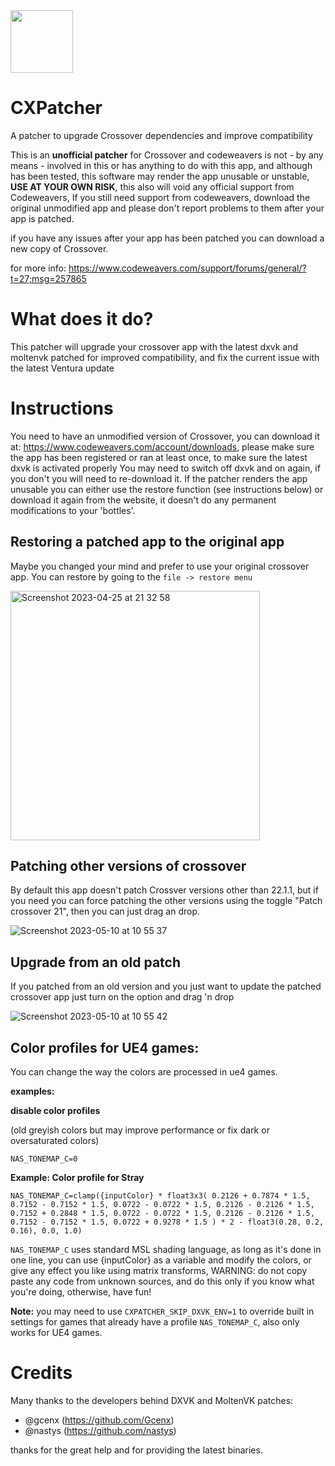 <img src="https://github.com/italomandara/CXPatcher/raw/main/pacher%20icon.png" width="100" height="100" />

# CXPatcher
A patcher to upgrade Crossover dependencies and improve compatibility

This is an **unofficial patcher** for Crossover and codeweavers is not - by any means - involved in this or has anything to do with this app, and although has been tested, this software may render the app unusable or unstable, **USE AT YOUR OWN RISK**, this also will void any official support from Codeweavers, If you still need support from codeweavers, download the original unmodified app and please don't report problems to them after your app is patched.

if you have any issues after your app has been patched you can download a new copy of Crossover.

for more info: https://www.codeweavers.com/support/forums/general/?t=27;msg=257865

# What does it do?
This patcher will upgrade your crossover app with the latest dxvk and moltenvk patched for improved compatibility, and fix the current issue with the latest Ventura update

# Instructions
You need to have an unmodified version of Crossover, you can download it at: https://www.codeweavers.com/account/downloads, please make sure the app has been registered or ran at least once, to make sure the latest dxvk is activated properly You may need to switch off dxvk and on again, if you don't you will need to re-download it. If the patcher renders the app unusable you can either use the restore function (see instructions below) or download it again from the website, it doesn't do any permanent modifications to your 'bottles'.

## Restoring a patched app to the original app
Maybe you changed your mind and prefer to use your original crossover app.
You can restore by going to the `file -> restore menu`

<img width="399" alt="Screenshot 2023-04-25 at 21 32 58" src="https://user-images.githubusercontent.com/12135454/234406600-f7a903fe-c34f-4d11-8154-476028870053.png">

## Patching other versions of crossover
By default this app doesn't patch Crossver versions other than 22.1.1, but if you need you can force patching the other versions using the toggle "Patch crossover 21", then you can just drag an drop.

![Screenshot 2023-05-10 at 10 55 37](https://github.com/italomandara/CXPatcher/assets/12135454/d83c9635-45ce-473d-83c2-06da33d5cd6f)


## Upgrade from an old patch
If you patched from an old version and you just want to update the patched crossover app just turn on the option and drag 'n drop

![Screenshot 2023-05-10 at 10 55 42](https://github.com/italomandara/CXPatcher/assets/12135454/5bb3c410-0a02-42d0-9024-eb3dfde5ed96)


## Color profiles for UE4 games:
You can change the way the colors are processed in ue4 games.

**examples:**

**disable color profiles** 

(old greyish colors but may improve performance or fix dark or oversaturated colors)

`NAS_TONEMAP_C=0`

**Example: Color profile for Stray**

`NAS_TONEMAP_C=clamp({inputColor} * float3x3( 0.2126 + 0.7874 * 1.5, 0.7152 - 0.7152 * 1.5, 0.0722 - 0.0722 * 1.5, 0.2126 - 0.2126 * 1.5, 0.7152 + 0.2848 * 1.5, 0.0722 - 0.0722 * 1.5, 0.2126 - 0.2126 * 1.5, 0.7152 - 0.7152 * 1.5, 0.0722 + 0.9278 * 1.5 ) * 2 - float3(0.28, 0.2, 0.16), 0.0, 1.0)`

`NAS_TONEMAP_C` uses standard MSL shading language, as long as it's done in one line, you can use {inputColor} as a variable and modify the colors, or give any effect you like using matrix transforms, WARNING: do not copy paste any code from unknown sources, and do this only if you know what you're doing, otherwise, have fun! 

**Note:** you may need to use `CXPATCHER_SKIP_DXVK_ENV=1` to override built in settings for games that already have a profile `NAS_TONEMAP_C`, also only works for UE4 games.

# Credits
Many thanks to the developers behind DXVK and MoltenVK patches: 
- @gcenx (https://github.com/Gcenx)
- @nastys (https://github.com/nastys)

thanks for the great help and for providing the latest binaries.
